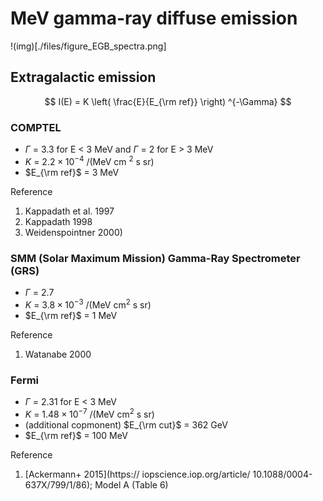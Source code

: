 # MeV gamma-ray diffuse emission


!(img)[./files/figure_EGB_spectra.png]

## Extragalactic emission

$$ I(E) = K \left( \frac{E}{E_{\rm ref}} \right) ^{-\Gamma} $$

### COMPTEL
- $\Gamma$ = 3.3 for E < 3 MeV and $\Gamma$ = 2 for E > 3 MeV
- $K$ = $2.2 \times 10^{-4}$ /(MeV cm $^2$ s sr)
- $E_{\rm ref}$ = 3 MeV

Reference
1. Kappadath et al. 1997
2. Kappadath 1998
3. Weidenspointner 2000)



### SMM (Solar Maximum Mission) Gamma-Ray Spectrometer (GRS)
- $\Gamma$ = 2.7 
- $K$ = $3.8 \times 10^{-3}$ /(MeV cm$^2$ s sr)
- $E_{\rm ref}$ = 1 MeV

Reference
1. Watanabe 2000



### Fermi

- $\Gamma$ = 2.31 for E < 3 MeV 
- $K$ = $1.48 \times 10^{-7}$ /(MeV cm$^2$ s sr)
- (additional copmonent) $E_{\rm cut}$ = 362 GeV
- $E_{\rm ref}$ = 100 MeV

Reference 
1. [Ackermann+ 2015](https:// iopscience.iop.org/article/ 10.1088/0004-637X/799/1/86); Model A (Table 6)

